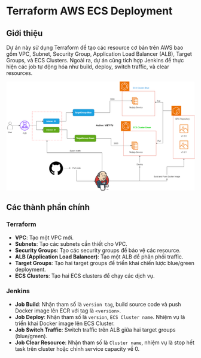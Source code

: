 # Terraform AWS ECS Deployment

## Giới thiệu

Dự án này sử dụng Terraform để tạo các resource cơ bản trên AWS bao gồm VPC, Subnet, Security Group, Application Load Balancer (ALB), Target Groups, và ECS Clusters. Ngoài ra, dự án cũng tích hợp Jenkins để thực hiện các job tự động hóa như build, deploy, switch traffic, và clear resources.

![Terraform AWS ECS Deployment](https://github.com/VIET-TU/images/blob/main/Terraform%20AWS%20ECS%20Deployment.drawio.png)

## Các thành phần chính

### Terraform

- **VPC**: Tạo một VPC mới.
- **Subnets**: Tạo các subnets cần thiết cho VPC.
- **Security Groups**: Tạo các security groups để bảo vệ các resource.
- **ALB (Application Load Balancer)**: Tạo một ALB để phân phối traffic.
- **Target Groups**: Tạo hai target groups để triển khai chiến lược blue/green deployment.
- **ECS Clusters**: Tạo hai ECS clusters để chạy các dịch vụ.

### Jenkins

- **Job Build**: Nhận tham số là `version tag`, build source code và push Docker image lên ECR với tag là `<version>`.
- **Job Deploy**: Nhận tham số là `version`, `ECS Cluster name`. Nhiệm vụ là triển khai Docker image lên ECS Cluster.
- **Job Switch Traffic**: Switch traffic trên ALB giữa hai target groups (blue/green).
- **Job Clear Resource**: Nhận tham số là `Cluster name`, nhiệm vụ là stop hết task trên cluster hoặc chỉnh service capacity về 0.
